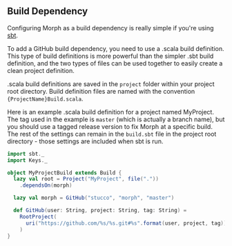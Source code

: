 Build Dependency
----------------

Configuring Morph as a build dependency is really simple if you're using
[sbt](http://www.scala-sbt.org/).

To add a GitHub build dependency, you need to use a .scala build
definition. This type of build definitions is more powerful than the simpler
.sbt build definition, and the two types of files can be used together to
easily create a clean project definition.

.scala build definitions are saved in the `project` folder within your project
root directory. Build definition files are named with the convention
`{ProjectName}Build.scala`.

Here is an example .scala build definition for a project named MyProject. The
tag used in the example is `master` (which is actually a branch name), but you
should use a tagged release version to fix Morph at a specific build. The
rest of the settings can remain in the `build.sbt` file in the project root
directory - those settings are included when sbt is run.

```scala
import sbt._
import Keys._

object MyProjectBuild extends Build {
  lazy val root = Project("MyProject", file("."))
    .dependsOn(morph)

  lazy val morph = GitHub("stucco", "morph", "master")

  def GitHub(user: String, project: String, tag: String) =
    RootProject(
      uri("https://github.com/%s/%s.git#%s".format(user, project, tag))
    )
}
```
